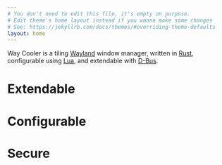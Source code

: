 ```yaml
---
# You don't need to edit this file, it's empty on purpose.
# Edit theme's home layout instead if you wanna make some changes
# See: https://jekyllrb.com/docs/themes/#overriding-theme-defaults
layout: home
---
```


Way Cooler is a tiling [Wayland](https://wayland.freedesktop.org) window manager, written in [Rust](https://www.rust-lang.org), configurable using [Lua](https://lua.org), and extendable with [D-Bus](https://dbus.freedesktop.org).

# Extendable
# Configurable
# Secure
